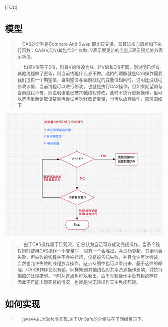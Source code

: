 [TOC]

# 模型
>&nbsp;&nbsp;&nbsp;&nbsp;CAS的全称是Compare And Swap 即比较交换，其算法核心思想如下执行函数：CAS(V,E,N)其包含3个参数: V表示要更新的变量,E表示预期值,N表示新值。


>&nbsp;&nbsp;&nbsp;&nbsp; 如果V值等于E值，则将V的值设为N。若V值和E值不同，则说明已经有其他线程做了更新，则当前线程什么都不做。通俗的理解就是CAS操作需要我们提供一个期望值，当期望值与当前线程的变量值相同时，说明还没线程修改该值，当前线程可以进行修改，也就是执行CAS操作，但如果期望值与当前线程不符，则说明该值已被其他线程修改，此时不执行更新操作，但可以选择重新读取该变量再尝试再次修改该变量，也可以放弃操作，原理图如下

![在这里插入图片描述](https://github.com/wuxiaobo000111/pictures/blob/master/2019-04-03/3.png?raw=true)


>&nbsp;&nbsp;&nbsp;&nbsp; 由于CAS操作属于乐观派，它总认为自己可以成功完成操作，当多个线程同时使用CAS操作一个变量时，只有一个会胜出，并成功更新，其余均会失败，但失败的线程并不会被挂起，仅是被告知失败，并且允许再次尝试，当然也允许失败的线程放弃操作，这点从图中也可以看出来。基于这样的原理，CAS操作即使没有锁，同样知道其他线程对共享资源操作影响，并执行相应的处理措施。同时从这点也可以看出，由于无锁操作中没有锁的存在，因此不可能出现死锁的情况，也就是说无锁操作天生免疫死锁。

# 如何实现

>&nbsp;&nbsp;&nbsp;&nbsp;java中由UnSafe类实现,关于UnSafe的介绍放在了同级目录下。

